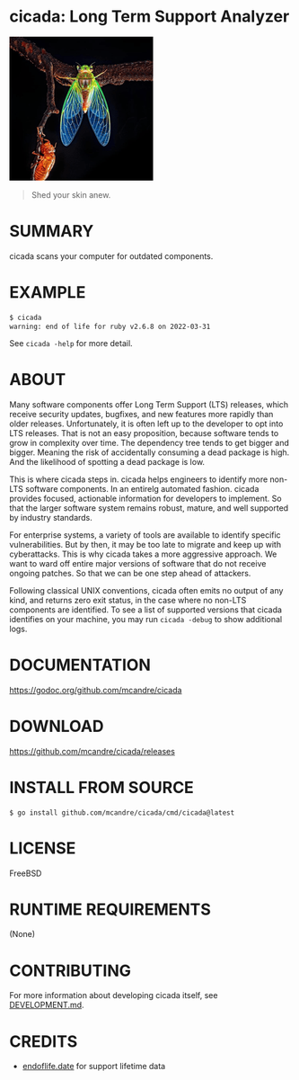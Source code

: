 # cicada: Long Term Support Analyzer

![cicada molt](cicada.png)

> Shed your skin anew.

# SUMMARY

cicada scans your computer for outdated components.

# EXAMPLE

```console
$ cicada
warning: end of life for ruby v2.6.8 on 2022-03-31
```

See `cicada -help` for more detail.

# ABOUT

Many software components offer Long Term Support (LTS) releases, which receive security updates, bugfixes, and new features more rapidly than older releases. Unfortunately, it is often left up to the developer to opt into LTS releases. That is not an easy proposition, because software tends to grow in complexity over time. The dependency tree tends to get bigger and bigger. Meaning the risk of accidentally consuming a dead package is high. And the likelihood of spotting a dead package is low.

This is where cicada steps in. cicada helps engineers to identify more non-LTS software components. In an entirelg automated fashion. cicada provides focused, actionable information for developers to implement. So that the larger software system remains robust, mature, and well supported by industry standards.

For enterprise systems, a variety of tools are available to identify specific vulnerabilities. But by then, it may be too late to migrate and keep up with cyberattacks. This is why cicada takes a more aggressive approach. We want to ward off entire major versions of software that do not receive ongoing patches. So that we can be one step ahead of attackers.

Following classical UNIX conventions, cicada often emits no output of any kind, and returns zero exit status, in the case where no non-LTS components are identified. To see a list of supported versions that cicada identifies on your machine, you may run `cicada -debug` to show additional logs.

# DOCUMENTATION

https://godoc.org/github.com/mcandre/cicada

# DOWNLOAD

https://github.com/mcandre/cicada/releases

# INSTALL FROM SOURCE

```console
$ go install github.com/mcandre/cicada/cmd/cicada@latest
```

# LICENSE

FreeBSD

# RUNTIME REQUIREMENTS

(None)

# CONTRIBUTING

For more information about developing cicada itself, see [DEVELOPMENT.md](DEVELOPMENT.md).

# CREDITS

* [endoflife.date](https://endoflife.date/) for support lifetime data
